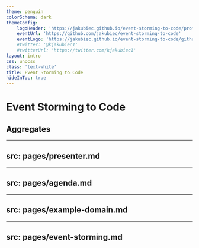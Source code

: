 ```yaml
---
theme: penguin
colorSchema: dark
themeConfig:
    logoHeader: 'https://jakubiec.github.io/event-storming-to-code/profile-photo-circle.png'
    eventUrl: 'https://github.com/jakubiec/event-storming-to-code'
    eventLogo: 'https://jakubiec.github.io/event-storming-to-code/github-mark.png'
    #twitter: '@kjakubiec1'
    #twitterUrl: 'https://twitter.com/kjakubiec1'
layout: intro
css: unocss
class: 'text-white'
title: Event Storming to Code
hideInToc: true
---
```


# Event Storming to Code

## Aggregates

---
src: pages/presenter.md
---

---
src: pages/agenda.md
---

---
src: pages/example-domain.md
---

---
src: pages/event-storming.md
---